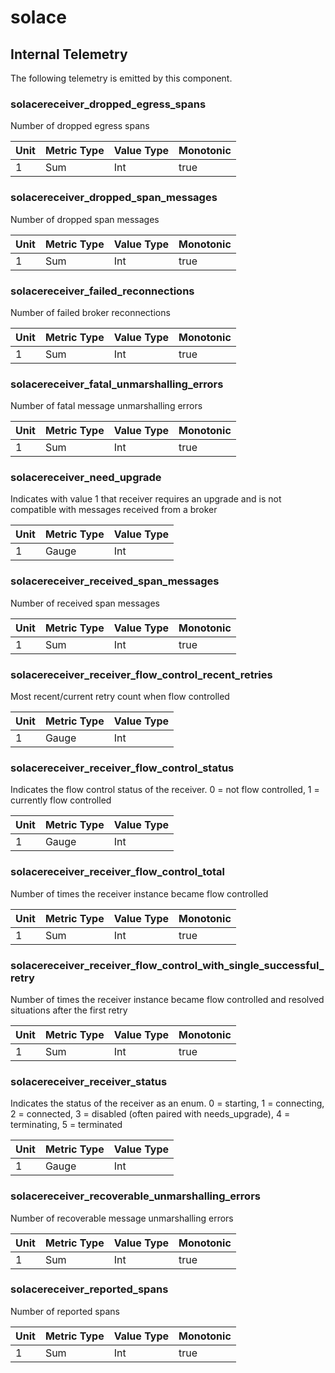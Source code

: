 [comment]: <> (Code generated by mdatagen. DO NOT EDIT.)

# solace

## Internal Telemetry

The following telemetry is emitted by this component.

### solacereceiver_dropped_egress_spans

Number of dropped egress spans

| Unit | Metric Type | Value Type | Monotonic |
| ---- | ----------- | ---------- | --------- |
| 1 | Sum | Int | true |

### solacereceiver_dropped_span_messages

Number of dropped span messages

| Unit | Metric Type | Value Type | Monotonic |
| ---- | ----------- | ---------- | --------- |
| 1 | Sum | Int | true |

### solacereceiver_failed_reconnections

Number of failed broker reconnections

| Unit | Metric Type | Value Type | Monotonic |
| ---- | ----------- | ---------- | --------- |
| 1 | Sum | Int | true |

### solacereceiver_fatal_unmarshalling_errors

Number of fatal message unmarshalling errors

| Unit | Metric Type | Value Type | Monotonic |
| ---- | ----------- | ---------- | --------- |
| 1 | Sum | Int | true |

### solacereceiver_need_upgrade

Indicates with value 1 that receiver requires an upgrade and is not compatible with messages received from a broker

| Unit | Metric Type | Value Type |
| ---- | ----------- | ---------- |
| 1 | Gauge | Int |

### solacereceiver_received_span_messages

Number of received span messages

| Unit | Metric Type | Value Type | Monotonic |
| ---- | ----------- | ---------- | --------- |
| 1 | Sum | Int | true |

### solacereceiver_receiver_flow_control_recent_retries

Most recent/current retry count when flow controlled

| Unit | Metric Type | Value Type |
| ---- | ----------- | ---------- |
| 1 | Gauge | Int |

### solacereceiver_receiver_flow_control_status

Indicates the flow control status of the receiver. 0 = not flow controlled, 1 = currently flow controlled

| Unit | Metric Type | Value Type |
| ---- | ----------- | ---------- |
| 1 | Gauge | Int |

### solacereceiver_receiver_flow_control_total

Number of times the receiver instance became flow controlled

| Unit | Metric Type | Value Type | Monotonic |
| ---- | ----------- | ---------- | --------- |
| 1 | Sum | Int | true |

### solacereceiver_receiver_flow_control_with_single_successful_retry

Number of times the receiver instance became flow controlled and resolved situations after the first retry

| Unit | Metric Type | Value Type | Monotonic |
| ---- | ----------- | ---------- | --------- |
| 1 | Sum | Int | true |

### solacereceiver_receiver_status

Indicates the status of the receiver as an enum. 0 = starting, 1 = connecting, 2 = connected, 3 = disabled (often paired with needs_upgrade), 4 = terminating, 5 = terminated

| Unit | Metric Type | Value Type |
| ---- | ----------- | ---------- |
| 1 | Gauge | Int |

### solacereceiver_recoverable_unmarshalling_errors

Number of recoverable message unmarshalling errors

| Unit | Metric Type | Value Type | Monotonic |
| ---- | ----------- | ---------- | --------- |
| 1 | Sum | Int | true |

### solacereceiver_reported_spans

Number of reported spans

| Unit | Metric Type | Value Type | Monotonic |
| ---- | ----------- | ---------- | --------- |
| 1 | Sum | Int | true |
